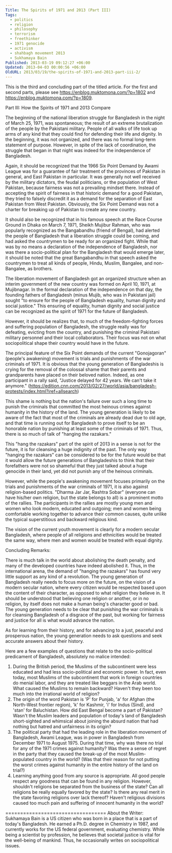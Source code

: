 ```yaml
---
Title: The Spirits of 1971 and 2013 (Part III)
Tags:
  - politics
  - religion
  - philosophy
  - terrorism
  - freethinker
  - 1971 genocide
  - activism
  - shahbagh movement 2013
  - Sukhamaya Bain
Published: 2013-03-19 09:12:27 +06:00
Updated: 2013-04-03 00:00:56 +06:00
OldURL: 2013/03/19/the-spirits-of-1971-and-2013-part-iii-2/
---
```


This is the third and concluding part of the titled article. For the first and second parts, please see https://enblog.muktomona.com/?p=1802 and https://enblog.muktomona.com/?p=1809.


Part III: How the Spirits of 1971 and 2013 Compare

The beginning of the national liberation struggle for Bangladesh in the night of March 25, 1971, was spontaneous; the result of an extreme brutalization of the people by the Pakistani military. People of all walks of life took up arms of any kind that they could find for defending their life and dignity. In the beginning, it was not organized, and there was no formal long-term statement of purpose. However, in spite of the lack of coordination, the struggle that began in that night was indeed for the independence of Bangladesh.

Again, it should be recognized that the 1966 Six Point Demand by Awami League was for a guarantee of fair treatment of the provinces of Pakistan in general, and East Pakistan in particular. It was generally not well received by the military dictators, the feudal politicians, or the population of West Pakistan, because fairness was not a prevailing mindset there. Instead of accepting the spirit of fairness in that historic demand for a good Pakistan, they tried to falsely discredit it as a demand for the separation of East Pakistan from West Pakistan. Obviously, the Six Point Demand was not a charter for breaking up of Pakistan to create any new country.

It should also be recognized that in his famous speech at the Race Course Ground in Dhaka on March 7, 1971, Sheikh Mujibur Rahman, who was popularly recognized as the Bangabandhu (friend of Bengal), had alerted the people of Bangladesh that a liberation struggle could be coming, and had asked the countrymen to be ready for an organized fight. While that was by no means a declaration of the independence of Bangladesh, nor was there a socio-political plan for the Bangladesh that would emerge later, it should be noted that the great Bangabandhu in that speech asked the countrymen to treat all kinds of people, Hindu, Muslim, Bangalee, and non-Bangalee, as brothers.

The liberation movement of Bangladesh got an organized structure when an interim government of the new country was formed on April 10, 1971, at Mujibnagar. In the formal declaration of the independence on that day, the founding fathers of Bangladesh (minus Mujib, who was in Pakistani jail) sought "to ensure for the people of Bangladesh equality, human dignity and social justice." This ensuring of equality, human dignity and social justice can be recognized as the spirit of 1971 for the future of Bangladesh.

However, it should be realizes that, to much of the freedom-fighting forces and suffering population of Bangladesh, the struggle really was for defeating, evicting from the country, and punishing the criminal Pakistani military personnel and their local collaborators. Their focus was not on what sociopolitical shape their country would have in the future.

The principal feature of the Six Point demands of the current "Gonojagoran" (people's awakening) movement is trials and punishments of the war criminals of 1971. It is obvious that the young generation of Bangladeshis is crying for the removal of the colossal shame that their parents and grandparents have placed on their beloved nation. Indeed, as one participant in a rally said, "Justice delayed for 42 years. We can't take it anymore." (https://edition.cnn.com/2013/02/27/world/asia/bangladesh-protests/index.html?iref=allsearch)

This shame is nothing but the nation's failure over such a long time to punish the criminals that committed the most heinous crimes against humanity in the history of the land. The young generation is likely to be aware of the fact that most of the criminals are already dead due to old age, and that time is running out for Bangladesh to prove itself to be an honorable nation by punishing at least some of the criminals of 1971. Thus, there is so much of talk of "hanging the razakars."

This "hang the razakars" part of the spirit of 2013 in a sense is not for the future, it is for cleansing a huge indignity of the past. The only way "hanging the razakars" can be considered to be for the future would be that it would allow the future generations of Bangladeshis to think that their forefathers were not so shameful that they just talked about a huge genocide in their land, yet did not punish any of the heinous criminals.

However, while the people's awakening movement focuses primarily on the trials and punishments of the war criminals of 1971, it is also against religion-based politics. "Dharma Jar Jar, Rashtra Sobar" (everyone can have his/her own religion, but the state belongs to all) is a prominent motto of the rallies. The participants in the rallies are mostly young men and women who look modern, educated and outgoing; men and women being comfortable working together to advance their common causes, quite unlike the typical superstitious and backward religious kind.

The vision of the current youth movement is clearly for a modern secular Bangladesh, where people of all religions and ethnicities would be treated the same way, where men and women would be treated with equal dignity.

Concluding Remarks:

There is much talk in the world about abolishing the death penalty, and many of the developed countries have indeed abolished it. Thus, in the international arena, the demand of "hanging the razakars" has found very little support as any kind of a revolution. The young generation of Bangladesh really needs to focus more on the future, on the vision of a modern secular nation, where every citizen would be respected based upon the content of their character, as opposed to what religion they believe in. It should be understood that believing one religion or another, or in no religion, by itself does not make a human being's character good or bad. The young generation needs to be clear that punishing the war criminals is for cleansing Bangladesh of a disgrace of the past, but working for fairness and justice for all is what would advance the nation.

As for learning from their history, and for advancing to a just, peaceful and prosperous nation, the young generation needs to ask questions and seek accurate answers about their history.

Here are a few examples of questions that relate to the socio-political predicament of Bangladesh, absolutely no malice intended:

1)	During the British period, the Muslims of the subcontinent were less educated and had less socio-political and economic power. In fact, even today, most Muslims of the subcontinent that work in foreign countries do menial labor, and they are treated like beggars in the Arab world. What caused the Muslims to remain backward? Haven't they been too much into the irrational world of religion?
2)	The origin of the word Pakistan is 'P' for Punjab, 'a' for Afghan (the North-West frontier region), 'k' for Kashmir, 'i' for Indus (Sind), and 'stan' for Baluchistan. How did East Bengal become a part of Pakistan? Wasn't the Muslim leaders and population of today's land of Bangladesh short-sighted and whimsical about joining the absurd nation that had nothing but hatred and unfairness in its origin?
3)	The political party that had the leading role in the liberation movement of Bangladesh, Awami League, was in power in Bangladesh from December 1971 to August 1975. During that time, why was there no trial for any of the 1971 crimes against humanity? Was there a sense of regret in the party that they caused the break-up of the most Muslim-populated country in the world? (Was that their reason for not putting the worst crimes against humanity in the entire history of the land on trial?)
4)	Learning anything good from any source is appropriate. All good people respect any goodness that can be found in any religion. However, shouldn't religions be separated from the business of the state? Can all religions be really equally favored by the state? Is there any real merit in the state favoring religions over lack thereof? Haven't religious divisions caused too much pain and suffering of innocent humanity in the world? 

==================================
About the Writer: Sukhamaya Bain is a US citizen who was born in a place that is a part of today's Bangladesh. He earned a Ph.D. degree in Chemistry in 1987, and currently works for the US federal government, evaluating chemistry. While being a scientist by profession, he believes that societal justice is vital for the well-being of mankind. Thus, he occasionally writes on sociopolitical issues.
